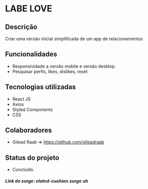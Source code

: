# **LABE LOVE**

## Descrição
Criar uma versão inicial simplificada de um app de relacionamentos

## Funcionalidades
* Responsividade a versão mobile e versão desktop.
* Pesquisar perfis, likes, dislikes, reset

## Tecnologias utilizadas
* React JS
* Axios
* Styled Components
* CSS

## Colaboradores
* Gilead Raab => <https://github.com/gileadraab>

## Status do projeto
* Concluído.

##### Link do surge:  elated-cushion.surge.sh
